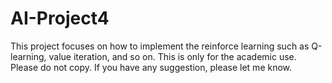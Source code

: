 # AI-Project4
This project focuses on how to implement the reinforce learning such as Q-learning, value iteration, and so on.
This is only for the academic use. 
Please do not copy. 
If you have any suggestion, please let me know.
